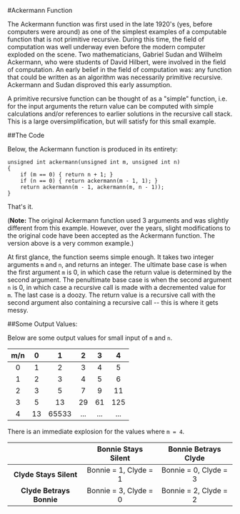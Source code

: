 #Ackermann Function

The Ackermann function was first used in the late 1920's (yes, before computers were around) as one of the simplest examples of a computable function that is not primitive recursive. During this time, the field of computation was well underway even before the modern computer exploded on the scene. Two mathematicians, Gabriel Sudan and Wilhelm Ackermann, who were students of David Hilbert, were involved in the field of computation. An early belief in the field of computation was: any function that could be written as an algorithm was necessarily primitive recursive. Ackermann and Sudan disproved this early assumption.

A primitive recursive function can be thought of as a "simple" function, i.e. for the input arguments the return value can be computed with simple calculations and/or references to earlier solutions in the recursive call stack. This is a large oversimplification, but will satisfy for this small example.

##The Code

Below, the Ackermann function is produced in its entirety:

```
unsigned int ackermann(unsigned int m, unsigned int n) 
{
	if (m == 0) { return n + 1; }
	if (n == 0) { return ackermann(m - 1, 1); }
	return ackermann(m - 1, ackermann(m, n - 1));
}
```

That's it.

(**Note:** The original Ackermann function used 3 arguments and was slightly different from this example. However, over the years, slight modifications to the original code have been accepted as the Ackermann function. The version above is a very common example.)

At first glance, the function seems simple enough. It takes two integer arguments `m` and `n`, and returns an integer. The ultimate base case is when the first argument `m` is 0, in which case the return value is determined by the second argument. The penultimate base case is when the second argument `n` is 0, in which case a recursive call is made with a decremented value for `m`. The last case is a doozy. The return value is a recursive call with the second argument also containing a recursive call -- this is where it gets messy.

##Some Output Values:

Below are some output values for small input of `m` and `n`.

| m/n |  0  |  1  |  2  |  3  |  4  |
| :-: | :-: | :-: | :-: | :-: | :-: |
|  0  |  1  |  2  |  3  |  4  |  5  |  
|  1  |  2  |  3  |  4  |  5  |  6  |
|  2  |  3  |  5  |  7  |  9  |  11 |
|  3  |  5  |  13 |  29 |  61 | 125 |
|  4  |  13 | 65533 | ... | ... | ... |

There is an immediate explosion for the values where `m = 4`. 

|                          |  Bonnie Stays Silent  |  Bonnie Betrays Clyde |
|:------------------------:|:---------------------:|:---------------------:|
|  **Clyde Stays Silent**  | Bonnie = 1, Clyde = 1 | Bonnie = 0, Clyde = 3 |
| **Clyde Betrays Bonnie** | Bonnie = 3, Clyde = 0 | Bonnie = 2, Clyde = 2 |






